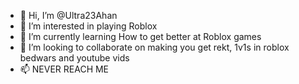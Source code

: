 - 👋 Hi, I’m @Ultra23Ahan
- 👀 I’m interested in playing Roblox
- 🌱 I’m currently learning How to get better at Roblox games
- 💞️ I’m looking to collaborate on making you get rekt, 1v1s in roblox bedwars and youtube vids
- 📫 NEVER REACH ME 

<!---
Ultra23Ahan/Ultra23Ahan is a ✨ special ✨ repository because its `README.md` (this file) appears on your GitHub profile.
You can click the Preview link to take a look at your changes.
--->

